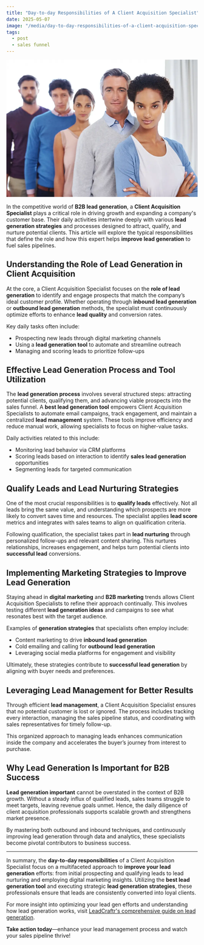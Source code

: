 ```yaml
---
title: "Day-to-day Responsibilities of A Client Acquisition Specialist"
date: 2025-05-07
image: "/media/day-to-day-responsibilities-of-a-client-acquisition-specialist.webp"
tags:
  - post
  - sales funnel
---
```


![Day-to-day Responsibilities of A Client Acquisition Specialist](/media/day-to-day-responsibilities-of-a-client-acquisition-specialist.webp)

In the competitive world of **B2B lead generation**, a **Client Acquisition Specialist** plays a critical role in driving growth and expanding a company's customer base. Their daily activities intertwine deeply with various **lead generation strategies** and processes designed to attract, qualify, and nurture potential clients. This article will explore the typical responsibilities that define the role and how this expert helps **improve lead generation** to fuel sales pipelines.

## Understanding the Role of Lead Generation in Client Acquisition

At the core, a Client Acquisition Specialist focuses on the **role of lead generation** to identify and engage prospects that match the company’s ideal customer profile. Whether operating through **inbound lead generation** or **outbound lead generation** methods, the specialist must continuously optimize efforts to enhance **lead quality** and conversion rates.

Key daily tasks often include:

- Prospecting new leads through digital marketing channels  
- Using a **lead generation tool** to automate and streamline outreach  
- Managing and scoring leads to prioritize follow-ups  

## Effective Lead Generation Process and Tool Utilization

The **lead generation process** involves several structured steps: attracting potential clients, qualifying them, and advancing viable prospects into the sales funnel. A **best lead generation tool** empowers Client Acquisition Specialists to automate email campaigns, track engagement, and maintain a centralized **lead management** system. These tools improve efficiency and reduce manual work, allowing specialists to focus on higher-value tasks.

Daily activities related to this include:

- Monitoring lead behavior via CRM platforms  
- Scoring leads based on interaction to identify **sales lead generation** opportunities  
- Segmenting leads for targeted communication  

## Qualify Leads and Lead Nurturing Strategies

One of the most crucial responsibilities is to **qualify leads** effectively. Not all leads bring the same value, and understanding which prospects are more likely to convert saves time and resources. The specialist applies **lead score** metrics and integrates with sales teams to align on qualification criteria.

Following qualification, the specialist takes part in **lead nurturing** through personalized follow-ups and relevant content sharing. This nurtures relationships, increases engagement, and helps turn potential clients into **successful lead** conversions.

## Implementing Marketing Strategies to Improve Lead Generation

Staying ahead in **digital marketing** and **B2B marketing** trends allows Client Acquisition Specialists to refine their approach continually. This involves testing different **lead generation ideas** and campaigns to see what resonates best with the target audience.

Examples of **generation strategies** that specialists often employ include:

- Content marketing to drive **inbound lead generation**  
- Cold emailing and calling for **outbound lead generation**  
- Leveraging social media platforms for engagement and visibility  

Ultimately, these strategies contribute to **successful lead generation** by aligning with buyer needs and preferences.

## Leveraging Lead Management for Better Results

Through efficient **lead management**, a Client Acquisition Specialist ensures that no potential customer is lost or ignored. The process includes tracking every interaction, managing the sales pipeline status, and coordinating with sales representatives for timely follow-up.

This organized approach to managing leads enhances communication inside the company and accelerates the buyer’s journey from interest to purchase.

## Why Lead Generation Is Important for B2B Success

**Lead generation important** cannot be overstated in the context of B2B growth. Without a steady influx of qualified leads, sales teams struggle to meet targets, leaving revenue goals unmet. Hence, the daily diligence of client acquisition professionals supports scalable growth and strengthens market presence.

By mastering both outbound and inbound techniques, and continuously improving lead generation through data and analytics, these specialists become pivotal contributors to business success.

---

In summary, the **day-to-day responsibilities** of a Client Acquisition Specialist focus on a multifaceted approach to **improve your lead generation** efforts: from initial prospecting and qualifying leads to lead nurturing and employing digital marketing insights. Utilizing the **best lead generation tool** and executing strategic **lead generation strategies**, these professionals ensure that leads are consistently converted into loyal clients.

For more insight into optimizing your lead gen efforts and understanding how lead generation works, visit [LeadCraftr's comprehensive guide on lead generation](https://leadcraftr.com/posts/lead-generation/).

**Take action today**—enhance your lead management process and watch your sales pipeline thrive!
